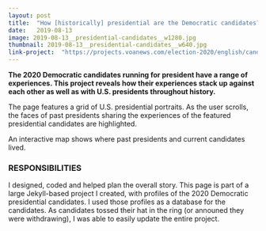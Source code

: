 ```yaml
---
layout: post
title:  "How [historically] presidential are the Democratic candidates?"
date:   2019-08-13
image: 2019-08-13__presidential-candidates__w1280.jpg
thumbnail: 2019-08-13__presidential-candidates__w640.jpg
link-project:  "https://projects.voanews.com/election-2020/english/candidates/background.html"
---
```


**The 2020 Democratic candidates running for president have a range of experiences. This project reveals how their experiences stack up against each other as well as with U.S. presidents throughout history.**

The page features a grid of U.S. presidential portraits. As the user scrolls, the faces of past presidents sharing the experiences of the featured presidential candidates are highlighted. 

An interactive map shows where past presidents and current candidates lived.

### RESPONSIBILITIES

I designed, coded and helped plan the overall story. This page is part of a large Jekyll-based project I created, with profiles of the 2020 Democratic presidential candidates. I used those profiles as a database for the candidates. As candidates tossed their hat in the ring (or announed they were withdrawing), I was able to easily update the entire project. 